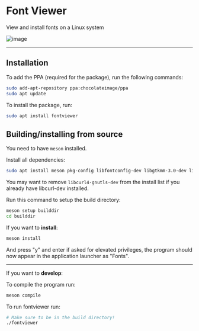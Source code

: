 # Font Viewer
View and install fonts on a Linux system

![image](https://github.com/chocolateimage/fontviewer/assets/45315451/f3f4cfc3-c5d0-4eb1-84a3-82e0ec4d9d8d)


---


## Installation

To add the PPA (required for the package), run the following commands:
```bash
sudo add-apt-repository ppa:chocolateimage/ppa
sudo apt update
```
To install the package, run:
```bash
sudo apt install fontviewer
```


## Building/installing from source
You need to have `meson` installed.

Install all dependencies:
```bash
sudo apt install meson pkg-config libfontconfig-dev libgtkmm-3.0-dev libjson-glib-dev libcurl4-gnutls-dev
```
You may want to remove `libcurl4-gnutls-dev` from the install list if you already have libcurl-dev installed.

Run this command to setup the build directory:
```bash
meson setup builddir
cd builddir
```

If you want to **install**:
```bash
meson install
```
And press "y" and enter if asked for elevated privileges, the program should now appear in the application launcher as "Fonts".

---

If you want to **develop**:

To compile the program run:
```bash
meson compile
```

To run fontviewer run:
```bash
# Make sure to be in the build directory!
./fontviewer
```
